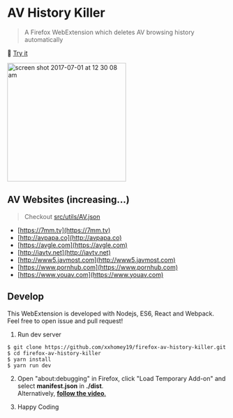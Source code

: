 # AV History Killer
>  A Firefox WebExtension which deletes AV browsing history automatically

🚀  [Try it](https://addons.mozilla.org/zh-TW/firefox/addon/av-history-killer/)

<img width="272" alt="screen shot 2017-07-01 at 12 30 08 am" src="https://user-images.githubusercontent.com/12113222/30605298-2588c4ac-9da0-11e7-9180-76b74860c368.png">  

## AV Websites (increasing...)
> Checkout [src/utils/AV.json](https://github.com/xxhomey19/firefox-av-history-killer/blob/master/src/utils/AV.json)

- [https://7mm.tv](https://7mm.tv)
- [http://avpapa.co](http://avpapa.co)
- [https://avgle.com](https://avgle.com)
- [http://iavtv.net](http://iavtv.net)
- [http://www5.javmost.com](http://www5.javmost.com)
- [https://www.pornhub.com](https://www.pornhub.com)
- [https://www.youav.com](https://www.youav.com)

## Develop
This WebExtension is developed with Nodejs, ES6, React and Webpack.  
Feel free to open issue and pull request!  

1. Run dev server
```
$ git clone https://github.com/xxhomey19/firefox-av-history-killer.git
$ cd firefox-av-history-killer
$ yarn install
$ yarn run dev
```  

2. Open "about:debugging" in Firefox, click "Load Temporary Add-on" and select **manifest.json** in **./dist**.  
Alternatively, [**follow the video**.](https://youtu.be/cer9EUKegG4)  

3. Happy Coding  
